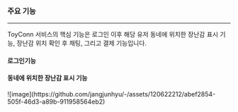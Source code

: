 <h3>주요 기능</h3>
<hr>
ToyConn 서비스의 핵심 기능은 로그인 이후 해당 유저 동네에 위치한 장난감 표시 기능, 장난감 위치 확인 후 채팅, 그리고 결제 기능입니다.
<h4>
    로그인기능
</h4>
<h4>
    동네에 위치한 장난감 표시 기능
</h4>
![image](https://github.com/jangjunhyu/-/assets/120622212/abef2854-505f-46d3-a89b-911958564eb2)

